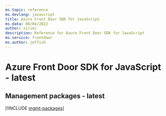 ```yaml
---
ms.topic: reference
ms.devlang: javascript
title: Azure Front Door SDK for JavaScript
ms.data: 08/04/2022
author: xirzec
description: Reference for Azure Front Door SDK for JavaScript
ms.service: frontdoor
ms.author: jeffish
---
```

# Azure Front Door SDK for JavaScript - latest

## Management packages - latest
[!INCLUDE [mgmt-packages](front-door-mgmt-index.md)]